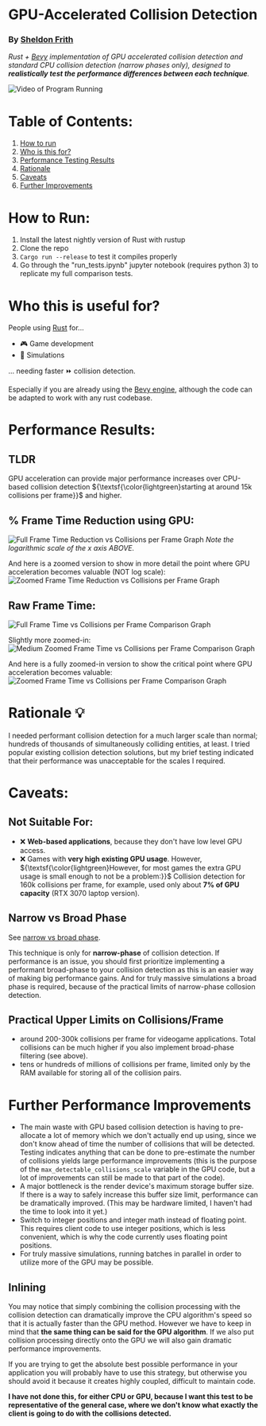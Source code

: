 # GPU-Accelerated Collision Detection

### By [Sheldon Frith](https://sheldonfrith.com)

_Rust + [Bevy](https://bevyengine.org/) implementation of GPU accelerated collision detection and standard CPU collision detection (narrow phases only), designed to **realistically test the performance differences between each technique**._

![Video of Program Running](/project/assets/images/CollisionsGifCropped.gif)

# Table of Contents:

1. [How to run](#how-to-run)
2. [Who is this for?](#who)
3. [Performance Testing Results](#results)
4. [Rationale](#rationale)
5. [Caveats](#caveats)
6. [Further Improvements](#improvements)

<a id="how-to-run"></a>

# How to Run:

1. Install the latest nightly version of Rust with rustup
2. Clone the repo
3. `Cargo run --release` to test it compiles properly
4. Go through the "run_tests.ipynb" jupyter notebook (requires python 3) to replicate my full comparison tests.

<a id="who"></a>

# Who this is useful for?

People using [Rust](https://www.rust-lang.org/) for...

- 🎮 Game development
- 🧬 Simulations

... needing faster ⏩ collision detection.

Especially if you are already using the [Bevy engine](https://bevyengine.org/), although the code can be adapted to work with any rust codebase.

<a id="results"></a>

# Performance Results:

## TLDR

GPU acceleration can provide major performance increases over CPU-based collision detection ${\textsf{\color{lightgreen}starting at around 15k collisions per frame}}$ and higher.

## % Frame Time Reduction using GPU:

![Full Frame Time Reduction vs Collisions per Frame Graph](/project/assets/images/FullFTRvsCPF.png)
_Note the logarithmic scale of the x axis ABOVE._

And here is a zoomed version to show in more detail the point where GPU acceleration becomes valuable (NOT log scale):
![Zoomed Frame Time Reduction vs Collisions per Frame Graph](project/assets/images/ZoomedFTRvsCPF.png)

## Raw Frame Time:

![Full Frame Time vs Collisions per Frame Comparison Graph](/project/assets/images/FullFTvsCPF.png)

Slightly more zoomed-in:
![Medium Zoomed Frame Time vs Collisions per Frame Comparison Graph](project/assets/images/MediumFTvsCPF.png)

And here is a fully zoomed-in version to show the critical point where GPU acceleration becomes valuable:
![Zoomed Frame Time vs Collisions per Frame Comparison Graph](project/assets/images/ZoomedFTvsCPF.png)

<a id="rationale"></a>

# Rationale 💡

I needed performant collision detection for a much larger scale than normal; hundreds of thousands of simultaneously colliding entities, at least. I tried popular existing collision detection solutions, but my brief testing indicated that their performance was unacceptable for the scales I required.

<a id="caveats"></a>

# Caveats:

## Not Suitable For:

- ❌ **Web-based applications**, because they don't have low level GPU access.
- ❌ Games with **very high existing GPU usage**. However,
  ${\textsf{\color{lightgreen}However, for most games the extra GPU usage is small enough to not be a problem:}}$ Collision detection for 160k collisions per frame, for example, used only about **7% of GPU capacity** (RTX 3070 laptop version).

## Narrow vs Broad Phase

See [narrow vs broad phase](https://developer.mozilla.org/en-US/docs/Games/Techniques/2D_collision_detection#collision_performance).

This technique is only for **narrow-phase** of collision detection. If performance is an issue, you should first prioritize implementing a performant broad-phase to your collision detection as this is an easier way of making big performance gains. And for truly massive simulations a broad phase is required, because of the practical limits of narrow-phase collosion detection.

## Practical Upper Limits on Collisions/Frame

- around 200-300k collisions per frame for videogame applications. Total collisions can be much higher if you also implement broad-phase filtering (see above).
- tens or hundreds of millions of collisions per frame, limited only by the RAM available for storing all of the collision pairs.

<a id="improvements"></a>

# Further Performance Improvements

- The main waste with GPU based collision detection is having to pre-allocate a lot of memory which we don't actually end up using, since we don't know ahead of time the number of collisions that will be detected. Testing indicates anything that can be done to pre-estimate the number of collisions yields large performance improvements (this is the purpose of the `max_detectable_collisions_scale` variable in the GPU code, but a lot of improvements can still be made to that part of the code).
- A major bottleneck is the render device's maximum storage buffer size. If there is a way to safely increase this buffer size limit, performance can be dramatically improved. (This may be hardware limited, I haven't had the time to look into it yet.)
- Switch to integer positions and integer math instead of floating point. This requires client code to use integer positions, which is less convenient, which is why the code currently uses floating point positions.
- For truly massive simulations, running batches in parallel in order to utilize more of the GPU may be possible.

## Inlining

You may notice that simply combining the collision processing with the collision detection can dramatically improve the CPU algorithm's speed so that it is actually faster than the GPU method. However we have to keep in mind that **the same thing can be said for the GPU algorithm**. If we also put collision processing directly onto the GPU we will also gain dramatic performance improvements.

If you are trying to get the absolute best possible performance in your application you will probably have to use this strategy, but otherwise you should avoid it because it creates highly coupled, difficult to maintain code.

**I have not done this, for either CPU or GPU, because I want this test to be representative of the general case, where we don't know what exactly the client is going to do with the collisions detected.**
